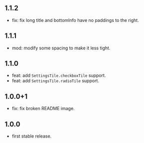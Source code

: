 ## 1.1.2

* fix: fix long title and bottomInfo have no paddings to the right.

## 1.1.1

* mod: modify some spacing to make it less tight.

## 1.1.0

* feat: add `SettingsTile.checkboxTile` support.
* feat: add `SettingsTile.radioTile` support.

## 1.0.0+1

* fix: fix broken README image.

## 1.0.0

* first stable release.
